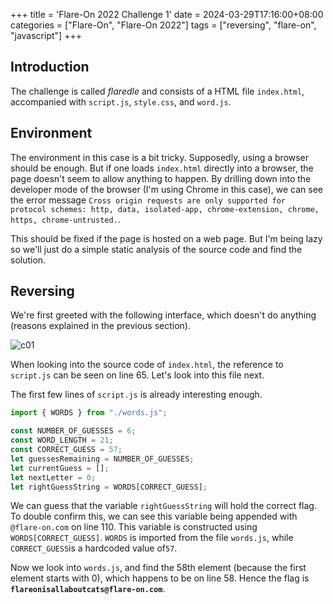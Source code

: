 +++
title = 'Flare-On 2022 Challenge 1'
date = 2024-03-29T17:16:00+08:00
categories = ["Flare-On", "Flare-On 2022"]
tags = ["reversing", "flare-on", "javascript"]
+++

## Introduction

The challenge is called _flaredle_ and consists of a HTML file `index.html`,
accompanied with `script.js`, `style.css`, and `word.js`.

## Environment

The environment in this case is a bit tricky. Supposedly, using a browser
should be enough. But if one loads `index.html` directly into a browser, the
page doesn't seem to allow anything to happen. By drilling down into the developer
mode of the browser (I'm using Chrome in this case), we can see the error message
`Cross origin requests are only supported for protocol schemes: http, data,
isolated-app, chrome-extension, chrome, https, chrome-untrusted.`.

This should be fixed if the page is hosted on a web page. But I'm being lazy so
we'll just do a simple static analysis of the source code and find the solution.

## Reversing

We're first greeted with the following interface, which doesn't do anything
(reasons explained in the previous section).

![c01](./flareon2022c01_img01.png)

When looking into the source code of `index.html`, the reference to `script.js` can
be seen on line 65. Let's look into this file next.

The first few lines of `script.js` is already interesting enough.

```javascript
import { WORDS } from "./words.js";

const NUMBER_OF_GUESSES = 6;
const WORD_LENGTH = 21;
const CORRECT_GUESS = 57;
let guessesRemaining = NUMBER_OF_GUESSES;
let currentGuess = [];
let nextLetter = 0;
let rightGuessString = WORDS[CORRECT_GUESS];
```

We can guess that the variable `rightGuessString` will hold the correct flag.
To double confirm this, we can see this variable being appended with
`@flare-on.com` on line 110. This variable is constructed using `WORDS[CORRECT_GUESS]`.
`WORDS` is imported from the file `words.js`, while `CORRECT_GUESS`is a hardcoded
value of`57`.

Now we look into `words.js`, and find the 58th element (because the first element
starts with 0), which happens to be on line 58. Hence the flag is
**`flareonisallaboutcats@flare-on.com`**.
